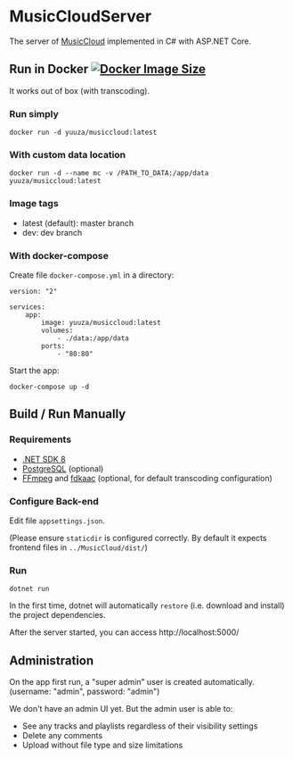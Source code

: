 # MusicCloudServer

The server of [MusicCloud](https://github.com/lideming/MusicCloud) implemented in C# with ASP.NET Core.

## Run in Docker [![Docker Image Size](https://img.shields.io/docker/image-size/yuuza/musiccloud/latest?label=yuuza%2Fmusiccloud%3Alatest&logo=docker)](https://hub.docker.com/r/yuuza/musiccloud)

It works out of box (with transcoding).

### Run simply

```shell
docker run -d yuuza/musiccloud:latest
```

### With custom data location

```shell
docker run -d --name mc -v /PATH_TO_DATA:/app/data yuuza/musiccloud:latest
```

### Image tags

- latest (default): master branch 
- dev: dev branch

### With docker-compose

Create file `docker-compose.yml` in a directory:

```compose
version: "2"

services:
    app:
        image: yuuza/musiccloud:latest
        volumes:
            - ./data:/app/data
        ports:
            - "80:80"
```

Start the app:

```shell
docker-compose up -d
```

## Build / Run Manually

### Requirements

* [.NET SDK 8](https://dotnet.microsoft.com/download/dotnet-core/8.0)
* [PostgreSQL](https://www.postgresql.org/) (optional)
* [FFmpeg](https://www.ffmpeg.org/) and [fdkaac](https://github.com/nu774/fdkaac) (optional, for default transcoding configuration)

### Configure Back-end

Edit file `appsettings.json`.

(Please ensure `staticdir` is configured correctly. By default it expects frontend files in `../MusicCloud/dist/`)

### Run

```
dotnet run
```

In the first time, dotnet will automatically `restore` (i.e. download and install) the project dependencies.

After the server started, you can access http://localhost:5000/

## Administration

On the app first run, a "super admin" user is created automatically. (username: "admin", password: "admin")

We don't have an admin UI yet. But the admin user is able to:

- See any tracks and playlists regardless of their visibility settings
- Delete any comments
- Upload without file type and size limitations
